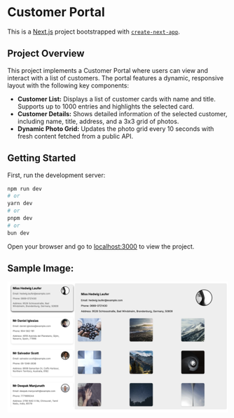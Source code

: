 # Customer Portal

This is a [Next.js](https://nextjs.org/) project bootstrapped with [`create-next-app`](https://github.com/vercel/next.js/tree/canary/packages/create-next-app).

## Project Overview

This project implements a Customer Portal where users can view and interact with a list of customers. The portal features a dynamic, responsive layout with the following key components:

- **Customer List:** Displays a list of customer cards with name and title. Supports up to 1000 entries and highlights the selected card.
- **Customer Details:** Shows detailed information of the selected customer, including name, title, address, and a 3x3 grid of photos.
- **Dynamic Photo Grid:** Updates the photo grid every 10 seconds with fresh content fetched from a public API.

## Getting Started

First, run the development server:

```bash
npm run dev
# or
yarn dev
# or
pnpm dev
# or
bun dev
```
Open your browser and go to [localhost:3000](http://localhost:3000) to view the project.

## Sample Image:

![index](https://github.com/umeshkaushik-21122000/customerportal/blob/main/public/img/sampleImage1.png)
